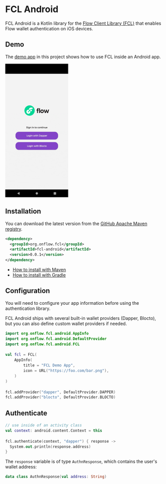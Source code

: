# FCL Android

FCL Android is a Kotlin library for the [Flow Client Library (FCL)](https://docs.onflow.org/fcl/)
that enables Flow wallet authentication on iOS devices.

## Demo

The [demo app](/app) in this project shows how to use FCL inside an Android app.

<img src="/app/fcl-android-demo-dapper.gif" width="200" />

## Installation

You can download the latest version from the [GitHub Apache Maven registry](https://github.com/onflow/fcl-android/packages).

```xml
<dependency>
  <groupId>org.onflow.fcl</groupId>
  <artifactId>fcl-android</artifactId>
  <version>0.0.1</version>
</dependency>
```

- [How to install with Maven](https://docs.github.com/en/packages/working-with-a-github-packages-registry/working-with-the-apache-maven-registry#installing-a-package)
- [How to install with Gradle](https://docs.github.com/en/packages/working-with-a-github-packages-registry/working-with-the-gradle-registry#using-a-published-package)

## Configuration

You will need to configure your app information before using the authentication library.

FCL Android ships with several built-in wallet providers (Dapper, Blocto),
but you can also define custom wallet providers if needed.

```kotlin
import org.onflow.fcl.android.AppInfo
import org.onflow.fcl.android.DefaultProvider
import org.onflow.fcl.android.FCL

val fcl = FCL(
    AppInfo(
        title = "FCL Demo App",
        icon = URL("https://foo.com/bar.png"),
    )
)

fcl.addProvider("dapper", DefaultProvider.DAPPER)
fcl.addProvider("blocto", DefaultProvider.BLOCTO)
```

## Authenticate 

```kotlin
// use inside of an activity class
val context: android.content.Context = this

fcl.authenticate(context, "dapper") { response ->
  System.out.println(response.address)
}
```

The `response` variable is of type `AuthnResponse`, which contains the user's wallet address:

```kotlin
data class AuthnResponse(val address: String)
```

